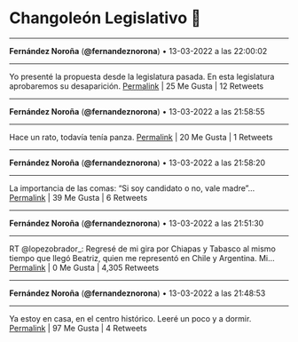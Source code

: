 # Changoleón Legislativo 🙈
*****
**Fernández Noroña** (**@fernandeznorona**) • 13-03-2022 a las 22:00:02
*****
Yo presenté la propuesta desde la legislatura pasada. En esta legislatura aprobaremos su desaparición.
[Permalink](https://twitter.com/fernandeznorona/status/1503249576651862021) | 25 Me Gusta | 12 Retweets
*****
**Fernández Noroña** (**@fernandeznorona**) • 13-03-2022 a las 21:58:55
*****
Hace un rato, todavía tenía panza.
[Permalink](https://twitter.com/fernandeznorona/status/1503249294291259393) | 20 Me Gusta | 1 Retweets
*****
**Fernández Noroña** (**@fernandeznorona**) • 13-03-2022 a las 21:58:20
*****
La importancia de las comas: “Si soy candidato o no, vale madre”…
[Permalink](https://twitter.com/fernandeznorona/status/1503249147998216193) | 39 Me Gusta | 6 Retweets
*****
**Fernández Noroña** (**@fernandeznorona**) • 13-03-2022 a las 21:51:30
*****
RT @lopezobrador_: Regresé de mi gira por Chiapas y Tabasco al mismo tiempo que llegó Beatriz, quien me representó en Chile y Argentina. Mi…
[Permalink](https://twitter.com/fernandeznorona/status/1503247426374754305) | 0 Me Gusta | 4,305 Retweets
*****
**Fernández Noroña** (**@fernandeznorona**) • 13-03-2022 a las 21:48:53
*****
Ya estoy en casa, en el centro histórico. Leeré un poco y a dormir.
[Permalink](https://twitter.com/fernandeznorona/status/1503246768309665794) | 97 Me Gusta | 4 Retweets